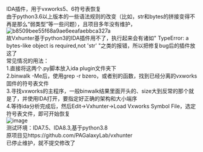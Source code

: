 IDA插件，用于vxworks5、6符号表恢复<br>
由于python3.6以上版本的一些语法规则的改变（比如，str和bytes的拼接变得不再是那么“弱类型”等一些问题），且项目多年没有维护，<br>
![b8509bee55f68a9ae6eeafaebbca327a](https://github.com/user-attachments/assets/0a74e103-ba66-47e7-a2ef-0088745102c4)
<br>故Vxhunter基于python3的IDA插件用不了，执行起来会有诸如" TypeError: a bytes-like object is required,not 'str' "之类的报错，所以把修复bug后的插件放这了<br>
常见情况的用法：<br>
1.直接将这两个.py脚本放入ida plugin文件夹下<br>
2.binwalk -Me后，使用grep -r bzero，或者别的函数，找到已经分离的vxworks固件的符号表文件<br>
3.寻找vxworks的主程序，一般binwalk结果里面开头的、size大到反常的那个就是了，并使用IDA打开，要指定好正确的架构和大小端序<br>
4.等待ida分析完成后，然后Edit->Vxhunter->Load Vxworks Symbol File，选定符号表文件，即可开始恢复<br>
![image](https://github.com/user-attachments/assets/2e6337d9-91cd-4852-b15f-3f4cc48b7769)<br>
测试环境：IDA7.5、IDA8.3,基于python3.8<br>
原项目见https://github.com/PAGalaxyLab/vxhunter<br>已停止维护，就不提交修改了<br>
